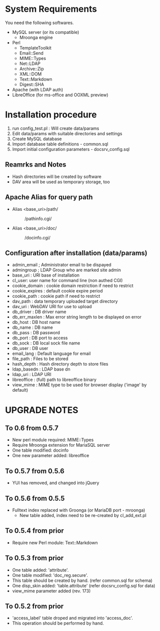 # System Requirements

You need the following softwares.

* MySQL server (or its compatible)
    * Mroonga engine
* Perl
    * TemplateToolkit
    * Email::Send
    * MIME::Types
    * Net::LDAP
    * Archive::Zip
    * XML::DOM
    * Text::Markdown
    * Digest::SHA
* Apache (with LDAP auth)
* LibreOffice (for ms-office and OOXML preview)

# Installation procedure

1. run config_test.pl : Will create data/params
2. Edit data/params with suitable directories and settings
3. Create MySQL database
4. Import database table definitions - common.sql
5. Import initial configuration parameters - docsrv_config.sql

## Reamrks and Notes

* Hash directories will be created by software
* DAV area will be used as temporary storage, too

## Apache Alias for query path

* Alias <base_uri>/path/ <dir>/pathinfo.cgi/
* Alias <base_uri>/doc/  <dir>/docinfo.cgi/

## Configuration after installation (data/params)

* admin_email ; Administrator email to be dispayed
* admingroup ; LDAP Group who are marked site admin
* base_uri : URI base of installation
* cl_user: user name for command line (non authed CGI)
* cookie_domain : cookie domain restriction if need to restrict
* cookie_expires : default cookie expire period
* cookie_path : cookie path if need to restrict
* dav_path : data temporary uploaded target directory
* dav_uri : WebDAV URI for use to upload
* db_driver : DB driver name
* db_err_maxlen : Max error string length to be displayed on error
* db_host : DB host name
* db_name : DB name
* db_pass : DB password
* db_port : DB port to access
* db_sock : DB local sock file name
* db_user : DB user
* email_lang : Default language for email
* file_path : Files to be stored
* hash_depth : Hash directory depth to store files
* ldap_basedn : LDAP base dn
* ldap_uri : LDAP URI
* libreoffice : (full) path to libreoffice binary
* view_mime : MIME type to be used for browser display ('image' by default)

# UPGRADE NOTES

## To 0.6 from 0.5.7

* New perl module required: MIME::Types
* Require Mroonga extension for MariaSQL server
* One table modified: docinfo
* One new parameter added: libreoffice

## To 0.5.7 from 0.5.6

* YUI has removed, and changed into jQuery

## To 0.5.6 from 0.5.5

* Fulltext index replaced with Groonga (or MariaDB port - mroonga)
    * New table added, index need to be re-created by cl_add_ext.pl

## To 0.5.4 from prior

* Require new Perl module: Text::Markdown

## To 0.5.3 from prior

* One table added: 'attribute'.
* One table modified: 'doc_reg.secure'.
* This table should be created by hand. (refer common.sql for schema)
* One disp_skin added: 'table.attribute' (refer docsrv_config.sql for data)
* view_mime parameter added (rev. 173)

## To 0.5.2 from prior

* 'access_label' table droped and migrated into 'access_doc'.
* This operation should be performed by hand.
